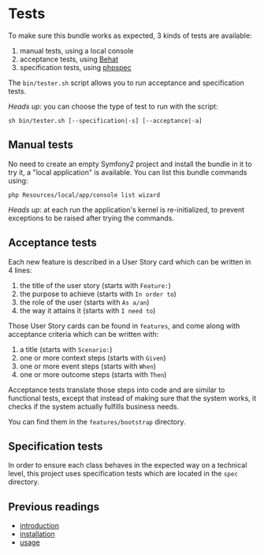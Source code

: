 # Tests

To make sure this bundle works as expected, 3 kinds of tests are available:

1. manual tests, using a local console
2. acceptance tests, using [Behat](http://behat.org/)
3. specification tests, using [phpspec](http://www.phpspec.net/)

The `bin/tester.sh` script allows you to run acceptance and specification tests.

*Heads up*: you can choose the type of test to run with the script:

    sh bin/tester.sh [--specification|-s] [--acceptance|-a]

## Manual tests

No need to create an empty Symfony2 project and install the bundle in it to try
it, a "local application" is available. You can list this bundle commands using:

    php Resources/local/app/console list wizard

*Heads up*: at each run the application's kernel is re-initialized, to prevent
exceptions to be raised after trying the commands.

## Acceptance tests

Each new feature is described in a User Story card which can be written in 4
lines:

1. the title of the user story (starts with `Feature:`)
2. the purpose to achieve (starts with `In order to`)
3. the role of the user (starts with `As a/an`)
4. the way it attains it (starts with `I need to`)

Those User Story cards can be found in `features`, and come
along with acceptance criteria which can be written with:

1. a title (starts with `Scenario:`)
2. one or more context steps (starts with `Given`)
3. one or more event steps (starts with `When`)
4. one or more outcome steps (starts with `Then`)

Acceptance tests translate those steps into code and are similar to functional
tests, except that instead of making sure that the system works, it checks if
the system actually fulfills business needs.

You can find them in the `features/bootstrap` directory.

## Specification tests

In order to ensure each class behaves in the expected way on a technical level,
this project uses specification tests which are located in the `spec` directory.

##  Previous readings

* [introduction](01-introduction.md)
* [installation](02-installation.md)
* [usage](03-usage.md)
